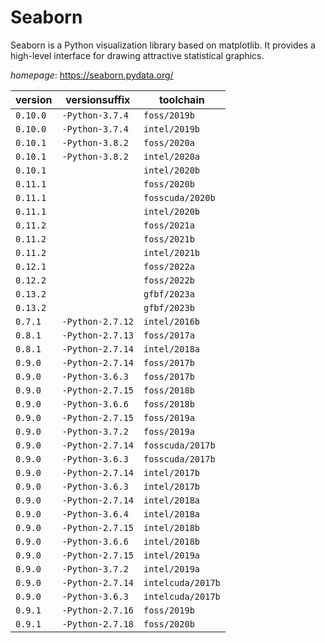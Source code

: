 # Seaborn

Seaborn is a Python visualization library based on matplotlib.  It provides a high-level interface for drawing attractive statistical graphics.

*homepage*: <https://seaborn.pydata.org/>

version | versionsuffix | toolchain
--------|---------------|----------
``0.10.0`` | ``-Python-3.7.4`` | ``foss/2019b``
``0.10.0`` | ``-Python-3.7.4`` | ``intel/2019b``
``0.10.1`` | ``-Python-3.8.2`` | ``foss/2020a``
``0.10.1`` | ``-Python-3.8.2`` | ``intel/2020a``
``0.10.1`` |  | ``intel/2020b``
``0.11.1`` |  | ``foss/2020b``
``0.11.1`` |  | ``fosscuda/2020b``
``0.11.1`` |  | ``intel/2020b``
``0.11.2`` |  | ``foss/2021a``
``0.11.2`` |  | ``foss/2021b``
``0.11.2`` |  | ``intel/2021b``
``0.12.1`` |  | ``foss/2022a``
``0.12.2`` |  | ``foss/2022b``
``0.13.2`` |  | ``gfbf/2023a``
``0.13.2`` |  | ``gfbf/2023b``
``0.7.1`` | ``-Python-2.7.12`` | ``intel/2016b``
``0.8.1`` | ``-Python-2.7.13`` | ``foss/2017a``
``0.8.1`` | ``-Python-2.7.14`` | ``intel/2018a``
``0.9.0`` | ``-Python-2.7.14`` | ``foss/2017b``
``0.9.0`` | ``-Python-3.6.3`` | ``foss/2017b``
``0.9.0`` | ``-Python-2.7.15`` | ``foss/2018b``
``0.9.0`` | ``-Python-3.6.6`` | ``foss/2018b``
``0.9.0`` | ``-Python-2.7.15`` | ``foss/2019a``
``0.9.0`` | ``-Python-3.7.2`` | ``foss/2019a``
``0.9.0`` | ``-Python-2.7.14`` | ``fosscuda/2017b``
``0.9.0`` | ``-Python-3.6.3`` | ``fosscuda/2017b``
``0.9.0`` | ``-Python-2.7.14`` | ``intel/2017b``
``0.9.0`` | ``-Python-3.6.3`` | ``intel/2017b``
``0.9.0`` | ``-Python-2.7.14`` | ``intel/2018a``
``0.9.0`` | ``-Python-3.6.4`` | ``intel/2018a``
``0.9.0`` | ``-Python-2.7.15`` | ``intel/2018b``
``0.9.0`` | ``-Python-3.6.6`` | ``intel/2018b``
``0.9.0`` | ``-Python-2.7.15`` | ``intel/2019a``
``0.9.0`` | ``-Python-3.7.2`` | ``intel/2019a``
``0.9.0`` | ``-Python-2.7.14`` | ``intelcuda/2017b``
``0.9.0`` | ``-Python-3.6.3`` | ``intelcuda/2017b``
``0.9.1`` | ``-Python-2.7.16`` | ``foss/2019b``
``0.9.1`` | ``-Python-2.7.18`` | ``foss/2020b``
